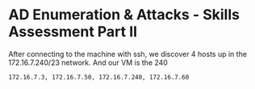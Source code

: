# AD Enumeration & Attacks - Skills Assessment Part II

After connecting to the machine with ssh, we discover 4 hosts up in the 172.16.7.240/23 network. And our VM is the 240

```
172.16.7.3, 172.16.7.50, 172.16.7.240, 172.16.7.60
```


